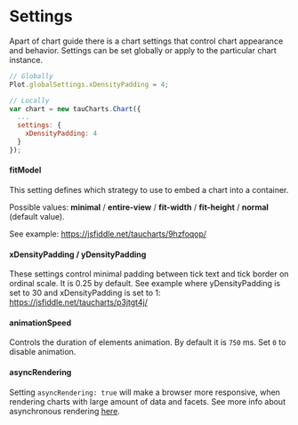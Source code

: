 # Settings

Apart of chart guide there is a chart settings that control chart appearance and behavior. Settings can be set globally or apply to the particular chart instance.

```javascript
// Globally
Plot.globalSettings.xDensityPadding = 4;

// Locally
var chart = new tauCharts.Chart({
  ...
  settings: {
    xDensityPadding: 4
  }
});
```

#### fitModel

This setting defines which strategy to use to embed a chart into a container.

Possible values: **minimal** / **entire-view** / **fit-width** / **fit-height** / **normal** (default value).

See example:
https://jsfiddle.net/taucharts/9hzfoqop/

#### xDensityPadding / yDensityPadding

These settings control minimal padding between tick text and tick border on ordinal scale.
It is 0.25 by default.
See example where yDensityPadding is set to 30 and xDensityPadding is set to 1:
https://jsfiddle.net/taucharts/p3jtgt4j/

#### animationSpeed

Controls the duration of elements animation. By default it is `750` ms. Set `0` to disable animation.

#### asyncRendering

Setting `asyncRendering: true` will make a browser more responsive, when rendering charts with large amount of data and facets. See more info about asynchronous rendering [here](../advanced/performance.md).